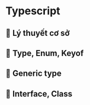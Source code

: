 # **Typescript**

## 🔷 Lý thuyết cơ sở

## 🔷 Type, Enum, Keyof

## 🔷 Generic type

## 🔷 Interface, Class
